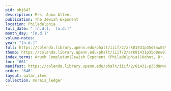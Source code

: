 ```yaml
---
pid: obj647
description: Mrs. Anna Allen.
publication: The Jewish Exponent
location: Philadelphia
full_date: " [n.d.],  [n.d.]"
month_day: "[n.d.]"
volume-notes:
year: "[n.d.]"
full: https://colenda.library.upenn.edu/phalt/iiif/2/ark81431p35d8nw83%2FSHA256E-s7120695--6ac8b3d03f603a455cb66265fcfae1c1b34440a1072f29b524a7db86defb7933.jpeg/full/3500,/0/default.jpg
thumb: https://colenda.library.upenn.edu/phalt/iiif/2/ark81431p35d8nw83%2FSHA256E-s7120695--6ac8b3d03f603a455cb66265fcfae1c1b34440a1072f29b524a7db86defb7933.jpeg/full/!200,200/0/default.jpg
index_terms: Aruch Completum|Jewish Exponent (Philadelphia)|Kohut, Dr. Alexander
toc: '661'
manifest: https://colenda.library.upenn.edu/phalt/iiif/2/81431-p35d8nw83/manifest
order: '646'
layout: qatar_item
collection: morais_ledger
---
```

